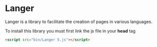 # Langer
Langer is a library to facilitate the creation of pages in various languages.

To install this library you must first link the js file in your **head** tag
```html
<script src="bin/Langer 5.js"></script>
```

